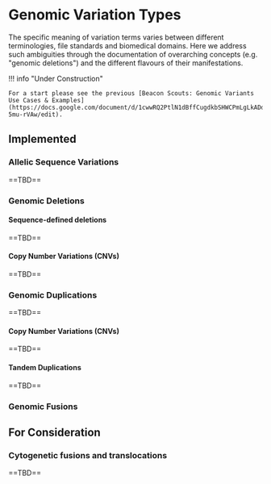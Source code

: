 # Genomic Variation Types

The specific meaning of variation terms varies between different terminologies, file
standards and biomedical domains. Here we address such ambiguities through the documentation
of overarching concepts (e.g. "genomic deletions") and the different flavours of their
manifestations.

!!! info "Under Construction"

	For a start please see the previous [Beacon Scouts: Genomic Variants Use Cases & Examples](https://docs.google.com/document/d/1cwwRQ2PtlN1dBffCugdkbSHWCPmLgLkADd-5mu-rVAw/edit).

## Implemented

### Allelic Sequence Variations

==TBD==

### Genomic Deletions

#### Sequence-defined deletions

==TBD==

#### Copy Number Variations (CNVs)

==TBD==

### Genomic Duplications

==TBD==

#### Copy Number Variations (CNVs)

==TBD==

#### Tandem Duplications

==TBD==

### Genomic Fusions



## For Consideration

### Cytogenetic fusions and translocations

==TBD==
